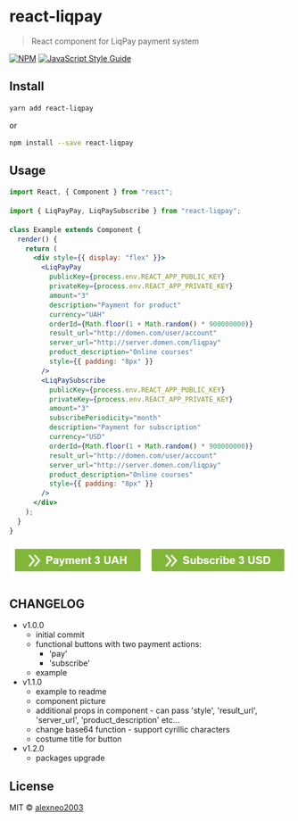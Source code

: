 # react-liqpay

> React component for LiqPay payment system

[![NPM](https://img.shields.io/npm/v/react-liqpay.svg)](https://www.npmjs.com/package/react-liqpay) [![JavaScript Style Guide](https://img.shields.io/badge/code_style-standard-brightgreen.svg)](https://standardjs.com)

## Install

```bash
yarn add react-liqpay
```

or

```bash
npm install --save react-liqpay
```

## Usage

```jsx
import React, { Component } from "react";

import { LiqPayPay, LiqPaySubscribe } from "react-liqpay";

class Example extends Component {
  render() {
    return (
      <div style={{ display: "flex" }}>
        <LiqPayPay
          publicKey={process.env.REACT_APP_PUBLIC_KEY}
          privateKey={process.env.REACT_APP_PRIVATE_KEY}
          amount="3"
          description="Payment for product"
          currency="UAH"
          orderId={Math.floor(1 + Math.random() * 900000000)}
          result_url="http://domen.com/user/account"
          server_url="http://server.domen.com/liqpay"
          product_description="Online courses"
          style={{ padding: "8px" }}
        />
        <LiqPaySubscribe
          publicKey={process.env.REACT_APP_PUBLIC_KEY}
          privateKey={process.env.REACT_APP_PRIVATE_KEY}
          amount="3"
          subscribePeriodicity="month"
          description="Payment for subscription"
          currency="USD"
          orderId={Math.floor(1 + Math.random() * 900000000)}
          result_url="http://domen.com/user/account"
          server_url="http://server.domen.com/liqpay"
          product_description="Online courses"
          style={{ padding: "8px" }}
        />
      </div>
    );
  }
}
```

![buttons example](react-liqpay.png)

## CHANGELOG

- v1.0.0
  - initial commit
  - functional buttons with two payment actions:
    - 'pay'
    - 'subscribe'
  - example
- v1.1.0
  - example to readme
  - component picture
  - additional props in component - can pass 'style', 'result_url', 'server_url', 'product_description' etc...
  - change base64 function - support cyrillic characters
  - costume title for button
- v1.2.0
  - packages upgrade

## License

MIT © [alexneo2003](https://github.com/alexneo2003)
